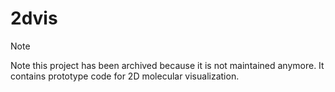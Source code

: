 # 2dvis

> [!NOTE]
> Note this project has been archived because it is not maintained anymore. It contains prototype code for 2D molecular visualization.
